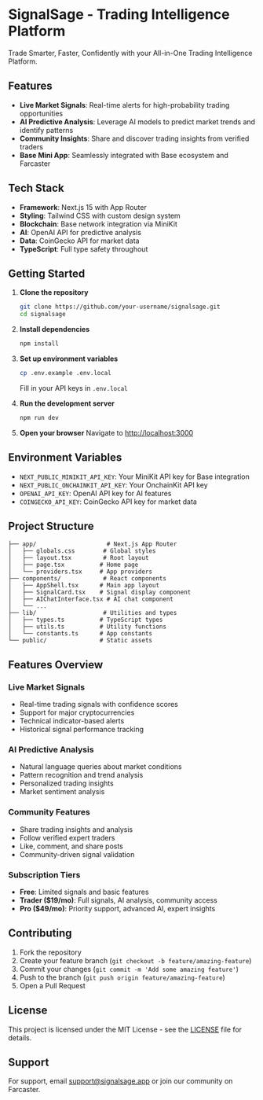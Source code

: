# SignalSage - Trading Intelligence Platform

Trade Smarter, Faster, Confidently with your All-in-One Trading Intelligence Platform.

## Features

- **Live Market Signals**: Real-time alerts for high-probability trading opportunities
- **AI Predictive Analysis**: Leverage AI models to predict market trends and identify patterns
- **Community Insights**: Share and discover trading insights from verified traders
- **Base Mini App**: Seamlessly integrated with Base ecosystem and Farcaster

## Tech Stack

- **Framework**: Next.js 15 with App Router
- **Styling**: Tailwind CSS with custom design system
- **Blockchain**: Base network integration via MiniKit
- **AI**: OpenAI API for predictive analysis
- **Data**: CoinGecko API for market data
- **TypeScript**: Full type safety throughout

## Getting Started

1. **Clone the repository**
   ```bash
   git clone https://github.com/your-username/signalsage.git
   cd signalsage
   ```

2. **Install dependencies**
   ```bash
   npm install
   ```

3. **Set up environment variables**
   ```bash
   cp .env.example .env.local
   ```
   Fill in your API keys in `.env.local`

4. **Run the development server**
   ```bash
   npm run dev
   ```

5. **Open your browser**
   Navigate to [http://localhost:3000](http://localhost:3000)

## Environment Variables

- `NEXT_PUBLIC_MINIKIT_API_KEY`: Your MiniKit API key for Base integration
- `NEXT_PUBLIC_ONCHAINKIT_API_KEY`: Your OnchainKit API key
- `OPENAI_API_KEY`: OpenAI API key for AI features
- `COINGECKO_API_KEY`: CoinGecko API key for market data

## Project Structure

```
├── app/                    # Next.js App Router
│   ├── globals.css        # Global styles
│   ├── layout.tsx         # Root layout
│   ├── page.tsx          # Home page
│   └── providers.tsx     # App providers
├── components/            # React components
│   ├── AppShell.tsx      # Main app layout
│   ├── SignalCard.tsx    # Signal display component
│   ├── AIChatInterface.tsx # AI chat component
│   └── ...
├── lib/                   # Utilities and types
│   ├── types.ts          # TypeScript types
│   ├── utils.ts          # Utility functions
│   └── constants.ts      # App constants
└── public/               # Static assets
```

## Features Overview

### Live Market Signals
- Real-time trading signals with confidence scores
- Support for major cryptocurrencies
- Technical indicator-based alerts
- Historical signal performance tracking

### AI Predictive Analysis
- Natural language queries about market conditions
- Pattern recognition and trend analysis
- Personalized trading insights
- Market sentiment analysis

### Community Features
- Share trading insights and analysis
- Follow verified expert traders
- Like, comment, and share posts
- Community-driven signal validation

### Subscription Tiers
- **Free**: Limited signals and basic features
- **Trader ($19/mo)**: Full signals, AI analysis, community access
- **Pro ($49/mo)**: Priority support, advanced AI, expert insights

## Contributing

1. Fork the repository
2. Create your feature branch (`git checkout -b feature/amazing-feature`)
3. Commit your changes (`git commit -m 'Add some amazing feature'`)
4. Push to the branch (`git push origin feature/amazing-feature`)
5. Open a Pull Request

## License

This project is licensed under the MIT License - see the [LICENSE](LICENSE) file for details.

## Support

For support, email support@signalsage.app or join our community on Farcaster.
